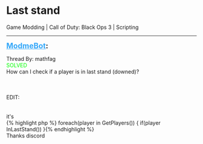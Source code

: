 # Last stand
Game Modding | Call of Duty: Black Ops 3 | Scripting

---
<strong style="font-size: 1.4em;"><span style="text-decoration: underline;text-decoration-color: #34a7f9;"><span style="color:#34a7f9;">ModmeBot</span></span>:</strong>

<p>Thread By: mathfag<br /><span style="color:#00ff00;">SOLVED</span><br />How can I check if a player is in last stand (downed)?<br /> <br /> <br /> <br />EDIT:<br /> <br /> <br />it&#39;s <br />{% highlight php %}
foreach(player in GetPlayers())
{
if(player InLastStand())
}{% endhighlight %}
 <br />Thanks discord</p>
